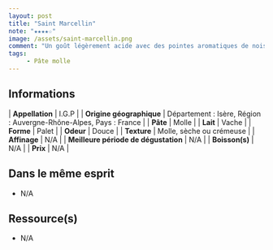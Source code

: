 ```yaml
---
layout: post
title: "Saint Marcellin"
note: "★★★★☆"
image: /assets/saint-marcellin.png
comment: "Un goût légèrement acide avec des pointes aromatiques de noisette, c'est très bon et crémeux !"
tags:
     - Pâte molle
---
```


## Informations

| **Appellation** | I.G.P |
| **Origine géographique** | Département : Isère, Région : Auvergne-Rhône-Alpes, Pays : France   |
| **Pâte** | Molle |
| **Lait** | Vache |
| **Forme** | Palet |
| **Odeur** | Douce |
| **Texture** | Molle, sèche ou crémeuse |
| **Affinage** | N/A |
| **Meilleure période de dégustation** | N/A |
| **Boisson(s)** | N/A |
| **Prix** | N/A |

## Dans le même esprit
* N/A

## Ressource(s)
* N/A